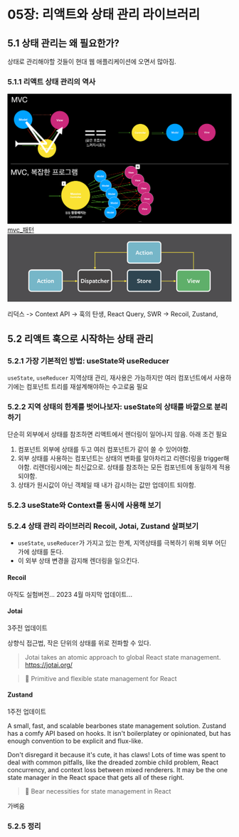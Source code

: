 # 05장: 리액트와 상태 관리 라이브러리

## 5.1 상태 관리는 왜 필요한가?
상태로 관리해야할 것들이 현대 웹 애플리케이션에 오면서 많아짐.

### 5.1.1 리액트 상태 관리의 역사
![mvc](1_jKG1p06wIcgCQBqOmVR8bg.png)
[mvc_패턴](https://medium.com/@jang.wangsu/%EB%94%94%EC%9E%90%EC%9D%B8%ED%8C%A8%ED%84%B4-mvc-%ED%8C%A8%ED%84%B4%EC%9D%B4%EB%9E%80-1d74fac6e256)
![flux](0_ZTe7dIoLlUFYFbML.png)

리덕스 -> Context API -> 훅의 탄생, React Query, SWR -> Recoil, Zustand, 

## 5.2 리액트 훅으로 시작하는 상태 관리


### 5.2.1 가장 기본적인 방법: useState와 useReducer
`useState`, `useReducer` 지역상태 관리, 재사용은 가능하지만 여러 컴포넌트에서 사용하기에는 컴포넌트 트리를 재설계해야하는 수고로움 필요
### 5.2.2 지역 상태의 한계를 벗어나보자: useState의 상태를 바깥으로 분리하기
단순히 외부에서 상태를 참조하면 리액트에서 렌더링이 일어나지 않음. 아래 조건 필요

1. 컴포넌트 외부에 상태를 두고 여러 컴포넌트가 같이 쓸 수 있어야함.
2. 외부 상태를 사용하는 컴포넌트는 상태의 변화를 알아차리고 리렌더링을 trigger해야함. 리렌더링시에는 최신값으로. 상태를 참조하는 모든 컴포넌트에 동일하게 적용되야함.
3. 상태가 원시값이 아닌 객체일 때 내가 감시하는 값만 업데이트 되야함.

### 5.2.3 useState와 Context를 동시에 사용해 보기

### 5.2.4 상태 관리 라이브러리 Recoil, Jotai, Zustand 살펴보기

- `useState`, `useReducer`가 가지고 있는 한계, 지역상태를 극복하기 위해 외부 어딘가에 상태를 둔다.
- 이 외부 상태 변경을 감지해 렌더링을 일으킨다.

#### Recoil
아직도 실험버전... 2023 4월 마지막 업데이트...
#### Jotai
3주전 업데이트

상향식 접근법, 작은 단위의 상태를 위로 전파할 수 있다.

> Jotai takes an atomic approach to global React state management.
https://jotai.org/

> 👻 Primitive and flexible state management for React
#### Zustand
1주전 업데이트

A small, fast, and scalable bearbones state management solution. Zustand has a comfy API based on hooks. It isn't boilerplatey or opinionated, but has enough convention to be explicit and flux-like.

Don't disregard it because it's cute, it has claws! Lots of time was spent to deal with common pitfalls, like the dreaded zombie child problem, React concurrency, and context loss between mixed renderers. It may be the one state manager in the React space that gets all of these right.
> 🐻 Bear necessities for state management in React

가벼움

### 5.2.5 정리
